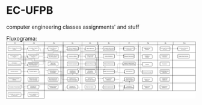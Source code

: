 # EC-UFPB
computer engineering classes assignments' and stuff

Fluxograma:
![fluxograma](https://github.com/oitgg/href/blob/master/misc/fluxograma_diagramado.png)
